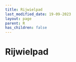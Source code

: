 ```yaml
---
title: Rijwielpad
last_modified_date: 19-09-2023
layout: page
parent: R
has_children: false
---
```


Rijwielpad
==========

